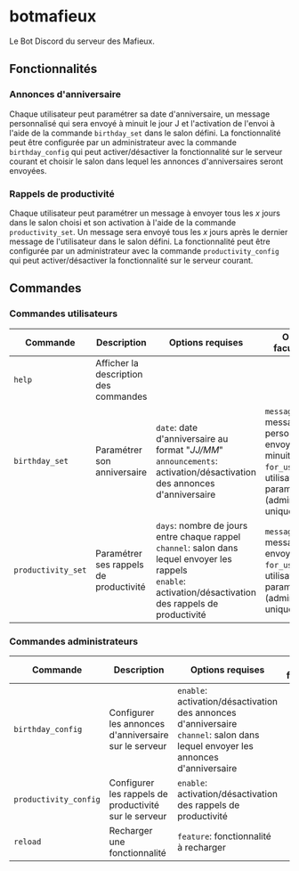 # botmafieux
Le Bot Discord du serveur des Mafieux.

## Fonctionnalités

### Annonces d'anniversaire

Chaque utilisateur peut paramétrer sa date d'anniversaire, un message personnalisé qui sera envoyé à minuit le jour J et l'activation de l'envoi à l'aide de la commande `birthday_set` dans le salon défini.
La fonctionnalité peut être configurée par un administrateur avec la commande `birthday_config` qui peut activer/désactiver la fonctionnalité sur le serveur courant et choisir le salon dans lequel les annonces d'anniversaires seront envoyées.

### Rappels de productivité

Chaque utilisateur peut paramétrer un message à envoyer tous les $x$ jours dans le salon choisi et son activation à l'aide de la commande `productivity_set`. Un message sera envoyé tous les $x$ jours après le dernier message de l'utilisateur dans le salon défini.
La fonctionnalité peut être configurée par un administrateur avec la commande `productivity_config` qui peut activer/désactiver la fonctionnalité sur le serveur courant.

## Commandes

### Commandes utilisateurs

| Commande | Description | Options requises | Options facultatives |
| --- | --- | --- | --- |
| `help` | Afficher la description des commandes | | |
| `birthday_set` | Paramétrer son anniversaire | `date`: date d'anniversaire au format "*JJ/MM*"<br>`announcements`: activation/désactivation des annonces d'anniversaire | `message`: message personnalisé à envoyer à minuit le jour J<br>`for_user`: utilisateur à paramétrer (administrateurs uniquement) |
| `productivity_set` | Paramétrer ses rappels de productivité | `days`: nombre de jours entre chaque rappel<br>`channel`: salon dans lequel envoyer les rappels<br>`enable`: activation/désactivation des rappels de productivité | `message`: message à envoyer<br>`for_user`: utilisateur à paramétrer (administrateurs uniquement) |

### Commandes administrateurs
| Commande | Description | Options requises | Options facultatives |
| --- | --- | --- | --- |
| `birthday_config` | Configurer les annonces d'anniversaire sur le serveur | `enable`: activation/désactivation des annonces d'anniversaire<br>`channel`: salon dans lequel envoyer les annonces d'anniversaire | |
| `productivity_config` | Configurer les rappels de productivité sur le serveur | `enable`: activation/désactivation des rappels de productivité | |
| `reload` | Recharger une fonctionnalité | `feature`: fonctionnalité à recharger | |